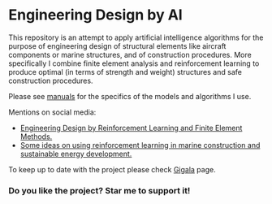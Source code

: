 # Engineering Design by AI
This repository is an attempt to apply artificial intelligence algorithms for the purpose of engineering design of structural elements like aircraft components or marine structures, and of construction procedures. More specifically I combine finite element analysis and reinforcement learning to produce optimal (in terms of strength and weight) structures and safe construction procedures.  

Please see  [manuals](https://github.com/gigatskhondia/Engineering_Design_by_Artificial_Intelligence/tree/master/design_by_reinforcement_learning_and_finite_element_analysis/manuals) for the specifics of the models and algorithms I use.

Mentions on social media:
* [Engineering Design by Reinforcement Learning and Finite Element Methods.](https://gigatskhondia.medium.com/engineering-design-by-reinforcement-learning-and-finite-element-methods-82eb57796424)
* [Some ideas on using reinforcement learning in marine construction and sustainable energy development.](https://gigatskhondia.medium.com/using-reinforcement-learning-in-marine-construction-and-sustainable-energy-development-b5f301fb2397)

To keep up to date with the project please check [Gigala](https://www.facebook.com/GigaTsk) page.

 
### Do you like the project? Star me to support it!

